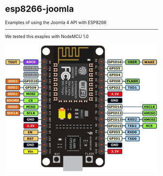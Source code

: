 # esp8266-joomla
Examples of using the Joomla 4 API with ESP8266

---

We tested this exaples with NodeMCU 1.0

![ESP8266 boards](esp8266_boards.png)
